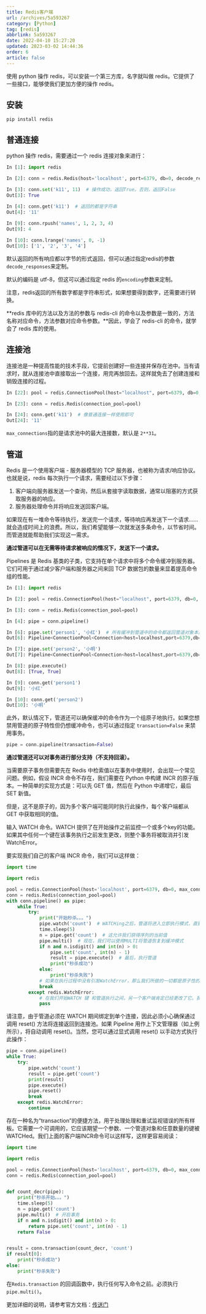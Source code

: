 ```yaml
---
title: Redis客户端
url: /archives/5a593267
category: [Python]
tag: [redis]
abbrlink: 5a593267
date: 2022-04-10 15:27:20
updated: 2023-03-02 14:44:36
order: 6
article: false
---
```



使用 python 操作 redis，可以安装一个第三方库，名字就叫做 redis。它提供了一些接口，能够使我们更加方便的操作 redis。

## 安装

```shell
pip install redis
```

## 普通连接

python 操作 redis，需要通过一个 redis 连接对象来进行：

```python
In [1]: import redis

In [2]: conn = redis.Redis(host='localhost', port=6379, db=0, decode_responses=True)

In [3]: conn.set('k11', 11)  # 操作成功，返回True。否则，返回False
Out[3]: True

In [4]: conn.get('k11')  # 返回的都是字符串
Out[4]: '11'
    
In [9]: conn.rpush('names', 1, 2, 3, 4)
Out[9]: 4

In [10]: conn.lrange('names', 0, -1)
Out[10]: ['1', '2', '3', '4']    
```

默认返回的所有响应都以字节的形式返回，但可以通过指定redis的参数 `decode_responses`来定制。

默认的编码是 utf-8，但这可以通过指定 redis 的`encoding`参数来定制。

注意，redis返回的所有数字都是字符串形式，如果想要得到数字，还需要进行转换。

**redis 库中的方法以及方法的参数与 redis-cli 的命令以及参数是一致的，方法名称对应命令，方法参数对应命令参数。**因此，学会了 redis-cli 的命令，就学会了 redis 库的使用。

## 连接池

连接池是一种提高性能的技术手段，它提前创建好一些连接并保存在池中。当有请求时，就从连接池中直接取出一个连接，用完再放回去。这样就免去了创建连接和销毁连接的过程。

```python
In [22]: pool = redis.ConnectionPool(host="localhost", port=6379, db=0, max_connections=100, decod    ...: e_responses=True)

In [23]: conn = redis.Redis(connection_pool=pool)

In [24]: conn.get('k11')  # 像普通连接一样使用即可
Out[24]: '11'
```

`max_connections`指的是请求池中的最大连接数，默认是 `2**31`。

## 管道

Redis 是一个使用客户端 - 服务器模型的 TCP 服务器，也被称为请求/响应协议。也就是说，redis 每次执行一个请求，需要经过以下步骤：

1. 客户端向服务器发送一个查询，然后从套接字读取数据，通常以阻塞的方式获取服务器的响应。
2. 服务器处理命令并将响应发送回客户端。

如果现在有一堆命令等待执行，发送完一个请求，等待响应再发送下一个请求…… 就会造成时间上的浪费。所以，我们希望能够一次就发送多条命令，以节省时间。而管道就能帮助我们实现这一需求。

**通过管道可以在无需等待请求被响应的情况下，发送下一个请求。**

Pipelines 是 Redis 基类的子类，它支持在单个请求中将多个命令缓冲到服务器。它们可用于通过减少客户端和服务器之间来回 TCP 数据包的数量来显着提高命令组的性能。

```python
In [1]: import redis

In [2]: pool = redis.ConnectionPool(host="localhost", port=6379, db=0, max_connections=100, decode   ...: _responses=True)

In [3]: conn = redis.Redis(connection_pool=pool)

In [4]: pipe = conn.pipeline()

In [6]: pipe.set('person1', '小红')  # 所有缓冲到管道中的命令都返回管道对象本身。
Out[6]: Pipeline<ConnectionPool<Connection<host=localhost,port=6379,db=0>>>

In [7]: pipe.set('person2', '小明')
Out[7]: Pipeline<ConnectionPool<Connection<host=localhost,port=6379,db=0>>>

In [8]: pipe.execute()
Out[8]: [True, True]

In [9]: conn.get('person1')
Out[9]: '小红'

In [10]: conn.get('person2')
Out[10]: '小明'
```

此外，默认情况下，管道还可以确保缓冲的命令作为一个组原子地执行。如果您想禁用管道的原子特性但仍想缓冲命令，也可以通过指定 `transaction=False` 来禁用事务。

```python
pipe = conn.pipeline(transaction=False)
```

**通过管道还可以对事务进行部分支持（不支持回滚）。**

当需要原子事务但需要先在 Redis 中检索值以在事务中使用时，会出现一个常见问题。例如，假设 INCR 命令不存在，我们需要在 Python 中构建 INCR 的原子版本。一种简单的实现方式是：可以先 GET 值，然后在 Python 中递增它，最后 SET 新值。

但是，这不是原子的，因为多个客户端可能同时执行此操作，每个客户端都从 GET 中获取相同的值。

输入 WATCH 命令。WATCH 提供了在开始操作之前监控一个或多个key的功能。如果其中任何一个键在该事务执行之前发生更改，则整个事务将被取消并引发 WatchError。

要实现我们自己的客户端 INCR 命令，我们可以这样做：

```python
import time

import redis

pool = redis.ConnectionPool(host='localhost', port=6379, db=0, max_connections=100, decode_responses=True)
conn = redis.Redis(connection_pool=pool)
with conn.pipeline() as pipe:
    while True:
        try:
            print("开始秒杀。。。")
            pipe.watch('count')  # WATCHing之后，管道将进入立即执行模式，直到我们告诉它再次开始缓冲命令
            time.sleep(5)
            n = pipe.get('count')  # 这允许我们获得序列的当前值
            pipe.multi()  # 现在，我们可以使用MULTI将管道恢复到缓冲模式
            if n and n.isdigit() and int(n) > 0:
                pipe.set('count', int(n) - 1)
                result = pipe.execute()  # 最后，执行管道
                print("秒杀成功")
            else:
                print("秒杀失败")
            # 如果在执行过程中没有引发WatchError，那么我们所做的一切都是原子性的。
            break
        except redis.WatchError:
            # 在我们开始WATCH 键 和管道执行之间，另一个客户端肯定已经更改了它。我们最好的办法就是再试一次。
            pass

```

请注意，由于管道必须在 WATCH 期间绑定到单个连接，因此必须小心确保通过调用 reset() 方法将连接返回到连接池。如果 Pipeline 用作上下文管理器（如上例所示），将自动调用 reset()。当然，您可以通过显式调用 reset() 以手动方式执行此操作：

```python
pipe = conn.pipeline()
while True:
    try:
        pipe.watch('count')
        result = pipe.get('count')
        print(result)
        pipe.execute()
        pipe.reset()
        break
    except redis.WatchError:
        continue
```

存在一种名为“transaction”的便捷方法，用于处理处理和重试监视错误的所有样板。它需要一个可调用的，它应该期望一个参数、一个管道对象和任意数量的键被 WATCHed。我们上面的客户端INCR命令可以这样写，这样更容易阅读：

```python
import time

import redis

pool = redis.ConnectionPool(host='localhost', port=6379, db=0, max_connections=100, decode_responses=True)
conn = redis.Redis(connection_pool=pool)


def count_decr(pipe):
    print("秒杀开始。。。")
    time.sleep(5)
    n = pipe.get('count')
    pipe.multi()  # 开启事务
    if n and n.isdigit() and int(n) > 0:
        return pipe.set('count', int(n) - 1)
    return False


result = conn.transaction(count_decr, 'count')
if result[0]:
    print("秒杀成功")
else:
    print("秒杀失败")

```

在`Redis.transaction` 的回调函数中，执行任何写入命令之前。必须执行`pipe.multi()`。

更加详细的说明，请参考官方文档：[传送门](https://redis.readthedocs.io/en/latest/)
